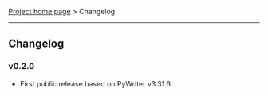 [Project home page](index) > Changelog

------------------------------------------------------------------------

## Changelog


### v0.2.0
- First public release based on PyWriter v3.31.6.

